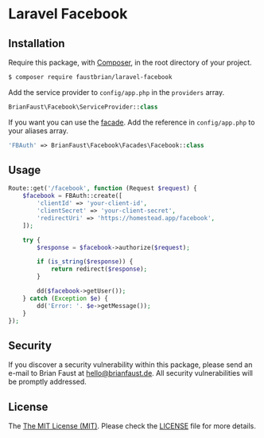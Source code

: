 # Laravel Facebook

## Installation

Require this package, with [Composer](https://getcomposer.org/), in the root directory of your project.

``` bash
$ composer require faustbrian/laravel-facebook
```

Add the service provider to `config/app.php` in the `providers` array.

```php
BrianFaust\Facebook\ServiceProvider::class
```

If you want you can use the [facade](http://laravel.com/docs/facades). Add the reference in `config/app.php` to your aliases array.

```php
'FBAuth' => BrianFaust\Facebook\Facades\Facebook::class
```

## Usage

``` php
Route::get('/facebook', function (Request $request) {
    $facebook = FBAuth::create([
        'clientId' => 'your-client-id',
        'clientSecret' => 'your-client-secret',
        'redirectUri' => 'https://homestead.app/facebook',
    ]);

    try {
        $response = $facebook->authorize($request);

        if (is_string($response)) {
            return redirect($response);
        }

        dd($facebook->getUser());
    } catch (Exception $e) {
        dd('Error: '. $e->getMessage());
    }
});
```

## Security

If you discover a security vulnerability within this package, please send an e-mail to Brian Faust at hello@brianfaust.de. All security vulnerabilities will be promptly addressed.

## License

The [The MIT License (MIT)](LICENSE). Please check the [LICENSE](LICENSE) file for more details.
